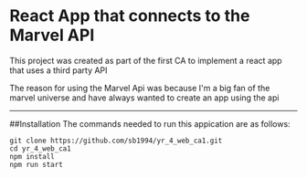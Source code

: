# React App that connects to the Marvel API
This project was created as part of the first CA to implement a react app that uses a third party API

The reason for using the Marvel Api was because I'm a big fan of the marvel universe and have always wanted to create an app using the api

---
##Installation
The commands needed to run this appication are as follows:
```
git clone https://github.com/sb1994/yr_4_web_ca1.git
cd yr_4_web_ca1
npm install
npm run start
```